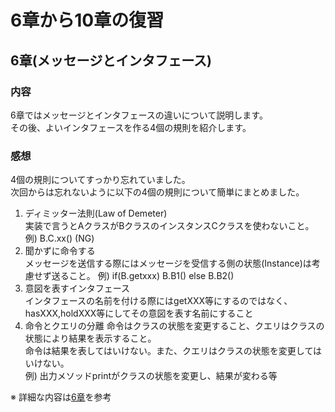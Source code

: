 # 6章から10章の復習

## 6章(メッセージとインタフェース)

### 内容

6章ではメッセージとインタフェースの違いについて説明します。   
その後、よいインタフェースを作る4個の規則を紹介します。


### 感想

4個の規則についてすっかり忘れていました。   
次回からは忘れないように以下の4個の規則について簡単にまとめました。   

1. ディミッター法則(Law of Demeter)   
実装で言うとAクラスがBクラスのインスタンスCクラスを使わないこと。例) B.C.xx() (NG)
2. 聞かずに命令する  
メッセージを送信する際にはメッセージを受信する側の状態(Instance)は考慮せず送ること。
例) if(B.getxxx) B.B1() else B.B2()
3. 意図を表すインタフェース  
インタフェースの名前を付ける際にはgetXXX等にするのではなく、hasXXX,holdXXX等にしてその意図を表す名前にすること   
4. 命令とクエリの分離
命令はクラスの状態を変更すること、クエリはクラスの状態により結果を表示すること。    
命令は結果を表してはいけない。また、クエリはクラスの状態を変更してはいけない。  
例) 出力メソッドprintがクラスの状態を変更し、結果が変わる等

※ 詳細な内容は[6章](https://github.com/bittap/study/tree/main/src/main/java/com/my/study/object/chapter06)を参考